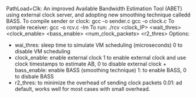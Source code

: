 PathLoad+Clk: An improved Available Bandwidth Estimation Tool (ABET) using external clock server, and adopting new smoothing technique calledd BASS.
To compile sender or clock: 
gcc -o sender.c 
gcc -o clock.c 
To compile receiver: gcc -o rcv.c -lm
To run: ./rcv <clock_IP> <wait_thres> <clock_enable> <bass_enable> <num_clock_packets> <r2_thres>
Options: 
+ wai_thres: sleep time to simulate VM scheduling (microseconds) 0 to disable VM scheduling
+ clock_enable: enable external clock 1 to enable external clock and use clock timestamps to estimate AB, 0 to disable external clock + bass_enable: enable BASS (smoothing technique) 1: to enable BASS, 0 to disbale BASS
+ r2_thres: to minimize the overhead of sending clock packets 0.01: ad default, works well for most cases with small overhead.

